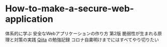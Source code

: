 # How-to-make-a-secure-web-application
体系的に学ぶ 安全なWebアプリケーションの作り方 第2版 脆弱性が生まれる原理と対策の実践
[Qiita](http://qiita.com)
の勉強記録
コロナ自粛明けまでにはすべてやり切りたい
